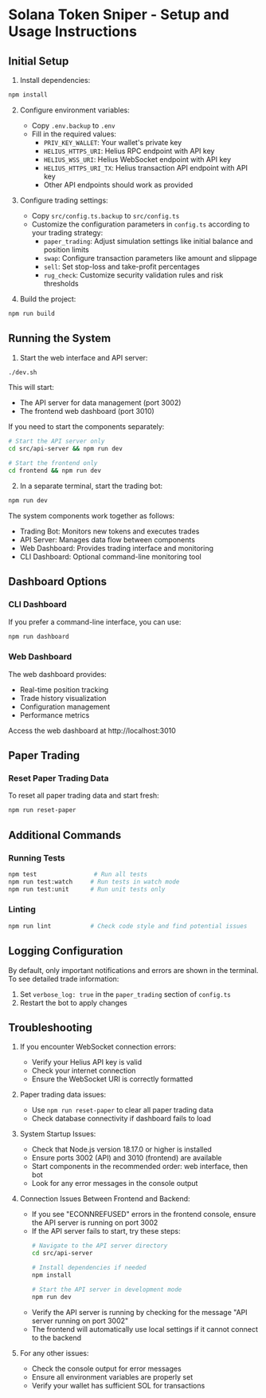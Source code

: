 # Solana Token Sniper - Setup and Usage Instructions

## Initial Setup

1. Install dependencies:
```bash
npm install
```

2. Configure environment variables:
   - Copy `.env.backup` to `.env`
   - Fill in the required values:
     - `PRIV_KEY_WALLET`: Your wallet's private key
     - `HELIUS_HTTPS_URI`: Helius RPC endpoint with API key
     - `HELIUS_WSS_URI`: Helius WebSocket endpoint with API key
     - `HELIUS_HTTPS_URI_TX`: Helius transaction API endpoint with API key
     - Other API endpoints should work as provided

3. Configure trading settings:
   - Copy `src/config.ts.backup` to `src/config.ts`
   - Customize the configuration parameters in `config.ts` according to your trading strategy:
     - `paper_trading`: Adjust simulation settings like initial balance and position limits
     - `swap`: Configure transaction parameters like amount and slippage
     - `sell`: Set stop-loss and take-profit percentages
     - `rug_check`: Customize security validation rules and risk thresholds

4. Build the project:
```bash
npm run build
```

## Running the System

1. Start the web interface and API server:
```bash
./dev.sh
```
This will start:
- The API server for data management (port 3002)
- The frontend web dashboard (port 3010)

If you need to start the components separately:
```bash
# Start the API server only
cd src/api-server && npm run dev

# Start the frontend only
cd frontend && npm run dev
```

2. In a separate terminal, start the trading bot:
```bash
npm run dev
```

The system components work together as follows:
- Trading Bot: Monitors new tokens and executes trades
- API Server: Manages data flow between components
- Web Dashboard: Provides trading interface and monitoring
- CLI Dashboard: Optional command-line monitoring tool

## Dashboard Options

### CLI Dashboard
If you prefer a command-line interface, you can use:
```bash
npm run dashboard
```

### Web Dashboard
The web dashboard provides:
- Real-time position tracking
- Trade history visualization
- Configuration management
- Performance metrics

Access the web dashboard at http://localhost:3010

## Paper Trading

### Reset Paper Trading Data
To reset all paper trading data and start fresh:
```bash
npm run reset-paper
```

## Additional Commands

### Running Tests
```bash
npm test                # Run all tests
npm run test:watch     # Run tests in watch mode
npm run test:unit      # Run unit tests only
```

### Linting
```bash
npm run lint           # Check code style and find potential issues
```

## Logging Configuration

By default, only important notifications and errors are shown in the terminal. To see detailed trade information:

1. Set `verbose_log: true` in the `paper_trading` section of `config.ts`
2. Restart the bot to apply changes

## Troubleshooting

1. If you encounter WebSocket connection errors:
   - Verify your Helius API key is valid
   - Check your internet connection
   - Ensure the WebSocket URI is correctly formatted

2. Paper trading data issues:
   - Use `npm run reset-paper` to clear all paper trading data
   - Check database connectivity if dashboard fails to load

3. System Startup Issues:
   - Check that Node.js version 18.17.0 or higher is installed
   - Ensure ports 3002 (API) and 3010 (frontend) are available
   - Start components in the recommended order: web interface, then bot
   - Look for any error messages in the console output

4. Connection Issues Between Frontend and Backend:
   - If you see "ECONNREFUSED" errors in the frontend console, ensure the API server is running on port 3002
   - If the API server fails to start, try these steps:
     ```bash
     # Navigate to the API server directory
     cd src/api-server
     
     # Install dependencies if needed
     npm install
     
     # Start the API server in development mode
     npm run dev
     ```
   - Verify the API server is running by checking for the message "API server running on port 3002"
   - The frontend will automatically use local settings if it cannot connect to the backend

5. For any other issues:
   - Check the console output for error messages
   - Ensure all environment variables are properly set
   - Verify your wallet has sufficient SOL for transactions

